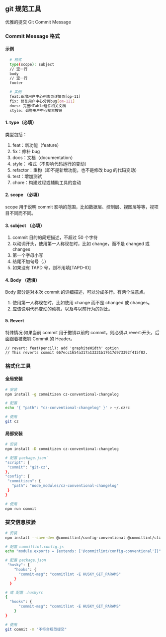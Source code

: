 ## git 规范工具

优雅的提交 Git Commit Message

### Commit Message 格式

#### 示例

```bash
  # 格式
  type(scope): subject
  // 空一行
  body
  // 空一行
  footer

  # 实例
  feat:新增用户中心列表页详情页[op-11]
  fix: 修复用户中心分页bug[om-121]
  docs: 完善HTable组件相关文档
  style: 调整用户中心搜索按钮
```

#### 1. type（必填）

类型包括：

1. feat：新功能（feature）
2. fix：修补 bug
3. docs：文档（documentation）
4. style： 格式（不影响代码运行的变动）
5. refactor：重构（即不是新增功能，也不是修改 bug 的代码变动）
6. test：增加测试
7. chore：构建过程或辅助工具的变动

#### 2. scope （必填）

scope 用于说明 commit 影响的范围，比如数据层、控制层、视图层等等，视项目不同而不同。

#### 3. subject （必填）

1. commit 目的的简短描述，不超过 50 个字符
1. 以动词开头，使用第一人称现在时，比如 change，而不是 changed 或 changes
1. 第一个字母小写
1. 结尾不加句号（.）
1. 如果没有 TAPD 号，则不用填[TAPD-ID]

#### 4. Body （选填）

Body 部分是对本次 commit 的详细描述，可以分成多行。有两个注意点。

1. 使用第一人称现在时，比如使用 change 而不是 changed 或 changes。
2. 应该说明代码变动的动机，以及与以前行为的对比。

#### 5. Revert

特殊情况:如果当前 commit 用于撤销以前的 commit，则必须以 revert:开头，后面跟着被撤销 Commit 的 Header。

```
// revert: feat(pencil): add 'graphiteWidth' option
// This reverts commit 667ecc1654a317a13331b17617d973392f415f02.

```

### 格式化工具

#### 全局安装

```bash
# 安装
npm install -g commitizen cz-conventional-changelog

# 配置
echo '{ "path": "cz-conventional-changelog" }' > ~/.czrc

# 使用
git cz
```

#### 局部安装

```bash
# 安装
npm install -D commitizen cz-conventional-changelog

# 配置 package.json`
"script": {
 "commit": "git-cz",
},
"config": {
 "commitizen": {
   "path": "node_modules/cz-conventional-changelog"
 }
}

# 使用
npm run commit
```

### 提交信息校验

```bash
# 安装
npm install --save-dev @commitlint/config-conventional @commitlint/cli husky

# 配置 commitlint.config.js
echo "module.exports = {extends: ['@commitlint/config-conventional']}" > commitlint.config.js

# 配置 package.json
 "husky": {
    "hooks": {
      "commit-msg": "commitlint -E HUSKY_GIT_PARAMS"
    }
  }

# 或 配置 .huskyrc
{
  "hooks": {
      "commit-msg": "commitlint -E HUSKY_GIT_PARAMS"
    }
}

# 使用
git commit -m "不符合规范提交"
```
